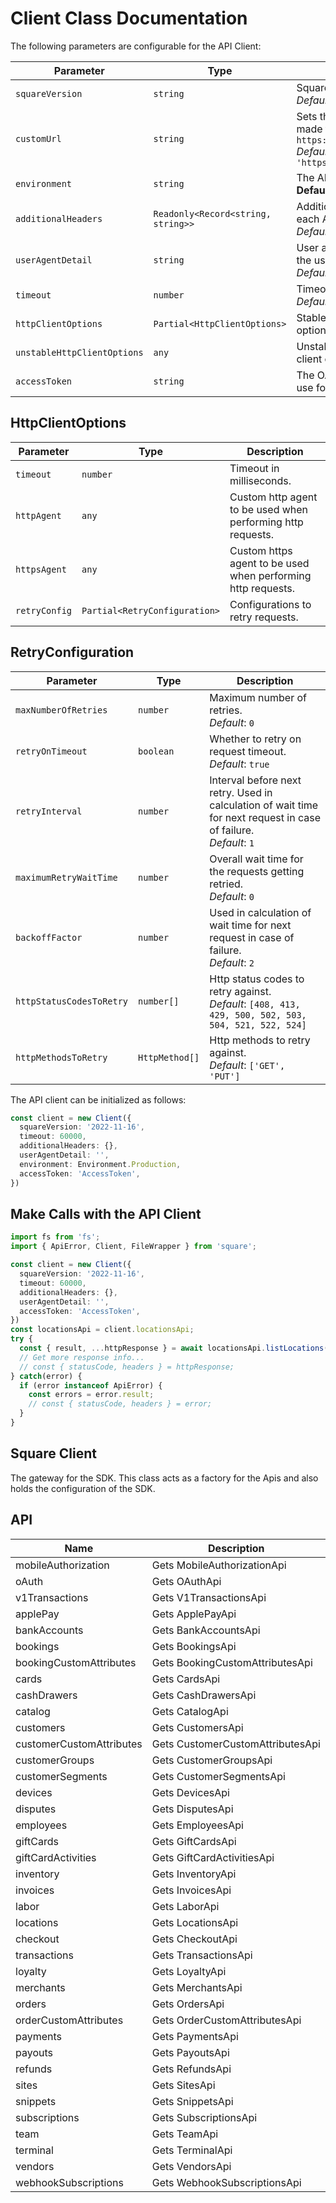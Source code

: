 
# Client Class Documentation

The following parameters are configurable for the API Client:

| Parameter | Type | Description |
|  --- | --- | --- |
| `squareVersion` | `string` | Square Connect API versions<br>*Default*: `'2022-11-16'` |
| `customUrl` | `string` | Sets the base URL requests are made to. Defaults to `https://connect.squareup.com`<br>*Default*: `'https://connect.squareup.com'` |
| `environment` | `string` | The API environment. <br> **Default: `production`** |
| `additionalHeaders` | `Readonly<Record<string, string>>` | Additional headers to add to each API call<br>*Default*: `{}` |
| `userAgentDetail` | `string` | User agent detail to append in the user agent header<br>*Default*: `'\'\''` |
| `timeout` | `number` | Timeout for API calls.<br>*Default*: `60000` |
| `httpClientOptions` | `Partial<HttpClientOptions>` | Stable configurable http client options. |
| `unstableHttpClientOptions` | `any` | Unstable configurable http client options. |
| `accessToken` | `string` | The OAuth 2.0 Access Token to use for API requests. |

## HttpClientOptions

| Parameter | Type | Description |
|  --- | --- | --- |
| `timeout` | `number` | Timeout in milliseconds. |
| `httpAgent` | `any` | Custom http agent to be used when performing http requests. |
| `httpsAgent` | `any` | Custom https agent to be used when performing http requests. |
| `retryConfig` | `Partial<RetryConfiguration>` | Configurations to retry requests. |

## RetryConfiguration

| Parameter | Type | Description |
|  --- | --- | --- |
| `maxNumberOfRetries` | `number` | Maximum number of retries. <br> *Default*: `0` |
| `retryOnTimeout` | `boolean` | Whether to retry on request timeout. <br> *Default*: `true` |
| `retryInterval` | `number` | Interval before next retry. Used in calculation of wait time for next request in case of failure. <br> *Default*: `1` |
| `maximumRetryWaitTime` | `number` | Overall wait time for the requests getting retried. <br> *Default*: `0` |
| `backoffFactor` | `number` | Used in calculation of wait time for next request in case of failure. <br> *Default*: `2` |
| `httpStatusCodesToRetry` | `number[]` | Http status codes to retry against. <br> *Default*: `[408, 413, 429, 500, 502, 503, 504, 521, 522, 524]` |
| `httpMethodsToRetry` | `HttpMethod[]` | Http methods to retry against. <br> *Default*: `['GET', 'PUT']` |

The API client can be initialized as follows:

```ts
const client = new Client({
  squareVersion: '2022-11-16',
  timeout: 60000,
  additionalHeaders: {},
  userAgentDetail: '',
  environment: Environment.Production,
  accessToken: 'AccessToken',
})
```

## Make Calls with the API Client

```ts
import fs from 'fs';
import { ApiError, Client, FileWrapper } from 'square';

const client = new Client({
  squareVersion: '2022-11-16',
  timeout: 60000,
  additionalHeaders: {},
  userAgentDetail: '',
  accessToken: 'AccessToken',
})
const locationsApi = client.locationsApi;
try {
  const { result, ...httpResponse } = await locationsApi.listLocations();
  // Get more response info...
  // const { statusCode, headers } = httpResponse;
} catch(error) {
  if (error instanceof ApiError) {
    const errors = error.result;
    // const { statusCode, headers } = error;
  }
}
```

## Square Client

The gateway for the SDK. This class acts as a factory for the Apis and also holds the configuration of the SDK.

## API

| Name | Description |
|  --- | --- |
| mobileAuthorization | Gets MobileAuthorizationApi |
| oAuth | Gets OAuthApi |
| v1Transactions | Gets V1TransactionsApi |
| applePay | Gets ApplePayApi |
| bankAccounts | Gets BankAccountsApi |
| bookings | Gets BookingsApi |
| bookingCustomAttributes | Gets BookingCustomAttributesApi |
| cards | Gets CardsApi |
| cashDrawers | Gets CashDrawersApi |
| catalog | Gets CatalogApi |
| customers | Gets CustomersApi |
| customerCustomAttributes | Gets CustomerCustomAttributesApi |
| customerGroups | Gets CustomerGroupsApi |
| customerSegments | Gets CustomerSegmentsApi |
| devices | Gets DevicesApi |
| disputes | Gets DisputesApi |
| employees | Gets EmployeesApi |
| giftCards | Gets GiftCardsApi |
| giftCardActivities | Gets GiftCardActivitiesApi |
| inventory | Gets InventoryApi |
| invoices | Gets InvoicesApi |
| labor | Gets LaborApi |
| locations | Gets LocationsApi |
| checkout | Gets CheckoutApi |
| transactions | Gets TransactionsApi |
| loyalty | Gets LoyaltyApi |
| merchants | Gets MerchantsApi |
| orders | Gets OrdersApi |
| orderCustomAttributes | Gets OrderCustomAttributesApi |
| payments | Gets PaymentsApi |
| payouts | Gets PayoutsApi |
| refunds | Gets RefundsApi |
| sites | Gets SitesApi |
| snippets | Gets SnippetsApi |
| subscriptions | Gets SubscriptionsApi |
| team | Gets TeamApi |
| terminal | Gets TerminalApi |
| vendors | Gets VendorsApi |
| webhookSubscriptions | Gets WebhookSubscriptionsApi |

